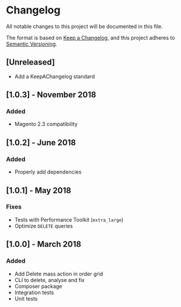 # Changelog
All notable changes to this project will be documented in this file.

The format is based on [Keep a Changelog](https://keepachangelog.com/en/1.0.0/),
and this project adheres to [Semantic Versioning](https://semver.org/spec/v2.0.0.html).

## [Unreleased]
- Add a KeepAChangelog standard

## [1.0.3] - November 2018
### Added
- Magento 2.3 compatibility

## [1.0.2] - June 2018
### Added
- Properly add dependencies

## [1.0.1] - May 2018
### Fixes
- Tests with Performance Toolkit (`extra_large`)
- Optimize `DELETE` queries

## [1.0.0] - March 2018
### Added
- Add Delete mass action in order grid
- CLI to delete, analyse and fix
- Composer package
- Integration tests
- Unit tests
